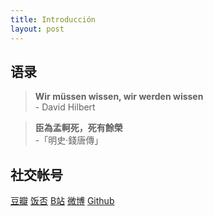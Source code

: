 ```yaml
---
title: Introducción
layout: post
---
```


## 语录

>**Wir müssen wissen, wir werden wissen**
<br/>- David Hilbert

>**臣為孟軻死，死有餘榮**
<br/>-「明史·錢唐傳」

## 社交帐号

[豆瓣](https://www.douban.com/people/Jegvar)
[饭否](http://fanfou.com/Jegvar)
[B站](https://space.bilibili.com/10272827)
[微博](https://weibo.com/u/7133912465)
[Github](https://github.com/Windigkeit)

